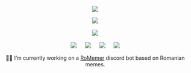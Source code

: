 <p align="center">
    <img src="https://github-readme-stats.vercel.app/api?username=LeonardSSH&show_icons=true&title_color=9fa6b2&icon_color=6875f5&text_color=eeeeee&bg_color=16171b" />
</p>

<p align="center">
    <a href="https://pufler.dev/git-badges/"><img src="https://badges.pufler.dev/visits/LeonardSSH/LeonardSSH?style=flat-square&color=6875f5&logo=github"></a>
    <br>
    <br>
    <a href="https://discord.gg/5Rpndsw"><img src="https://i.imgur.com/Fybwf4w.png"></a>
    <br>
    <br>
    <a href="https://www.instagram.com/leonardssh22/"><img src="https://i.imgur.com/Qvmdm9G.png"></a>  
    &emsp;
    <a href="Leonard#6666"><img src="https://i.imgur.com/HPERbFR.png"></a>
    &emsp;
    <a href="contact@leonard.pw"><img src="https://i.imgur.com/ojUpwrL.png"></a>
    &emsp;
    <a href="https://twitter.com/leonardssh_22"><img src="https://i.imgur.com/6ayGwH0.png"></a>
</p>

<p align="center">
    👨‍💻 I’m currently working on a <a href="https://github.com/RoMemer">RoMemer</a> discord bot based on Romanian memes.
</p>
